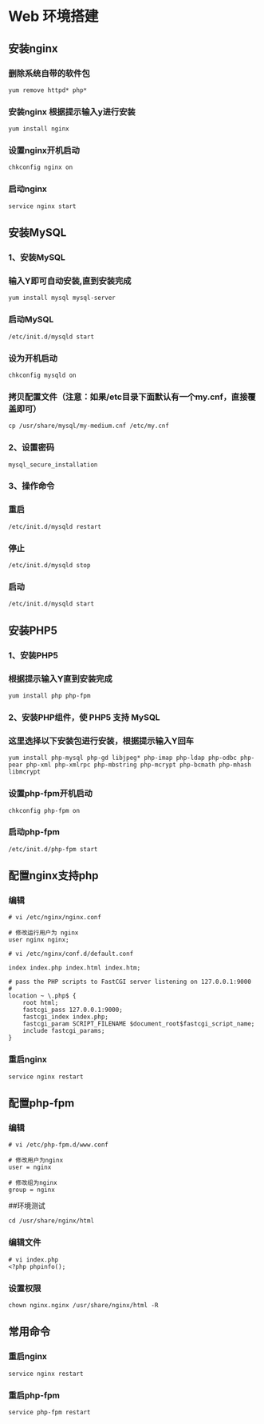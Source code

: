 # Web 环境搭建

## 安装nginx

### 删除系统自带的软件包

	yum remove httpd* php*

### 安装nginx 根据提示输入y进行安装

	yum install nginx

### 设置nginx开机启动

	chkconfig nginx on

### 启动nginx

	service nginx start

## 安装MySQL

### 1、安装MySQL

### 输入Y即可自动安装,直到安装完成

	yum install mysql mysql-server

### 启动MySQL

	/etc/init.d/mysqld start

### 设为开机启动

	chkconfig mysqld on

### 拷贝配置文件（注意：如果/etc目录下面默认有一个my.cnf，直接覆盖即可）

	cp /usr/share/mysql/my-medium.cnf /etc/my.cnf

### 2、设置密码

	mysql_secure_installation

### 3、操作命令

### 重启

	/etc/init.d/mysqld restart

### 停止

	/etc/init.d/mysqld stop

### 启动

	/etc/init.d/mysqld start

## 安装PHP5

### 1、安装PHP5

### 根据提示输入Y直到安装完成

	yum install php php-fpm

### 2、安装PHP组件，使 PHP5 支持 MySQL

### 这里选择以下安装包进行安装，根据提示输入Y回车

	yum install php-mysql php-gd libjpeg* php-imap php-ldap php-odbc php-pear php-xml php-xmlrpc php-mbstring php-mcrypt php-bcmath php-mhash libmcrypt

### 设置php-fpm开机启动

	chkconfig php-fpm on

### 启动php-fpm
	
	/etc/init.d/php-fpm start 

## 配置nginx支持php

### 编辑

	# vi /etc/nginx/nginx.conf

	# 修改运行用户为 nginx
	user nginx nginx;

	# vi /etc/nginx/conf.d/default.conf

	index index.php index.html index.htm;

	# pass the PHP scripts to FastCGI server listening on 127.0.0.1:9000
	#
	location ~ \.php$ {
		root html;
		fastcgi_pass 127.0.0.1:9000;
		fastcgi_index index.php;
		fastcgi_param SCRIPT_FILENAME $document_root$fastcgi_script_name;
		include fastcgi_params;
	}

### 重启nginx

	service nginx restart

## 配置php-fpm

### 编辑

	# vi /etc/php-fpm.d/www.conf
	
	# 修改用户为nginx	
	user = nginx
	
	# 修改组为nginx	
	group = nginx

##环境测试

	cd /usr/share/nginx/html

### 编辑文件

	# vi index.php
	<?php phpinfo();

### 设置权限

	chown nginx.nginx /usr/share/nginx/html -R

## 常用命令

### 重启nginx

	service nginx restart

### 重启php-fpm

	service php-fpm restart
